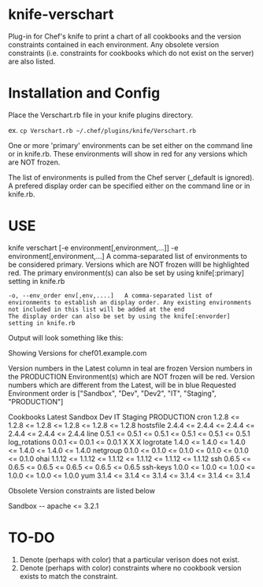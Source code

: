 knife-verschart
===============

Plug-in for Chef's knife to print a chart of all cookbooks and the version constraints contained in each environment.
Any obsolete version constraints (i.e. constraints for cookbooks which do not exist on the server) are also listed.


Installation and Config
============
Place the Verschart.rb file in your knife plugins directory. 

ex.
`cp Verschart.rb ~/.chef/plugins/knife/Verschart.rb`

One or more 'primary' environments can be set either on the command line or in knife.rb. These environments will show in red for any versions which are NOT frozen.  

The list of environments is pulled from the Chef server (_default is ignored).  A prefered display order can be specified either on the command line or in knife.rb.


USE
===
knife verschart [-e environment[,environment,...]]
    -e environment[,environment,...] A comma-separated list of environments to be considered primary. Versions which are NOT frozen willl be highlighted red.
    	The primary environment(s) can also be set by using knife[:primary] setting in knife.rb

    -o, --env_order env[,env,....]   A comma-separated list of environments to establish an display order. Any existing environments not included in this list will be added at the end
	The display order can also be set by using the knife[:envorder] setting in knife.rb 


Output will look something like this:

Showing Versions for chef01.example.com

Version numbers in the Latest column in teal are frozen
Version numbers in the PRODUCTION Environment(s) which are NOT frozen will be red.
Version numbers which are different from the Latest, will be in blue
Requested Environment order is ["Sandbox", "Dev", "Dev2", "IT", "Staging", "PRODUCTION"]


Cookbooks                          Latest      Sandbox   Dev       IT        Staging   PRODUCTION
cron                               1.2.8       <= 1.2.8  <= 1.2.8  <= 1.2.8  <= 1.2.8  <= 1.2.8 
hostsfile                          2.4.4       <= 2.4.4  <= 2.4.4  <= 2.4.4  <= 2.4.4  <= 2.4.4
line                               0.5.1       <= 0.5.1  <= 0.5.1  <= 0.5.1  <= 0.5.1  <= 0.5.1 
log_rotations                      0.0.1       <= 0.0.1  <= 0.0.1  X  	     X	       X
logrotate                          1.4.0       <= 1.4.0  <= 1.4.0  <= 1.4.0  <= 1.4.0  <= 1.4.0 
netgroup                           0.1.0       <= 0.1.0  <= 0.1.0  <= 0.1.0  <= 0.1.0  <= 0.1.0 
ohai                               1.1.12      <= 1.1.12 <= 1.1.12 <= 1.1.12 <= 1.1.12 <= 1.1.12 
ssh                                0.6.5       <= 0.6.5  <= 0.6.5  <= 0.6.5  <= 0.6.5  <= 0.6.5 
ssh-keys                           1.0.0       <= 1.0.0  <= 1.0.0  <= 1.0.0  <= 1.0.0  <= 1.0.0 
yum                                3.1.4       <= 3.1.4  <= 3.1.4  <= 3.1.4  <= 3.1.4  <= 3.1.4 

Obsolete Version constraints are listed below

Sandbox
-- apache   <= 3.2.1

TO-DO
=====
1. Denote (perhaps with color) that a particular verison does not exist.
2. Denote (perhaps with color) constraints where no cookbook version exists to match the constraint.

